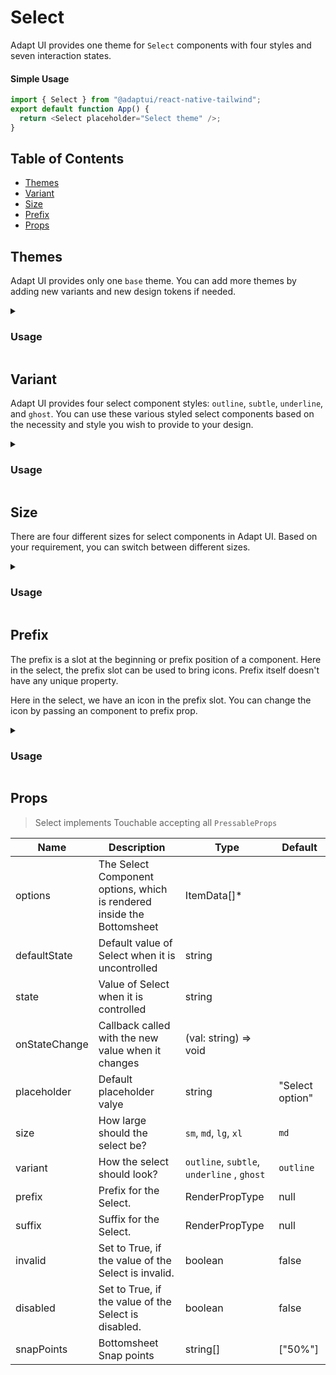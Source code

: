 # Select

Adapt UI provides one theme for `Select` components with four styles and seven interaction states.



#### Simple Usage

```js
import { Select } from "@adaptui/react-native-tailwind";
export default function App() {
  return <Select placeholder="Select theme" />;
}
```

## Table of Contents

- [Themes](#themes)
- [Variant](#variant)
- [Size](#size)
- [Prefix](#prefix)
- [Props](#props)

## Themes

Adapt UI provides only one `base` theme. You can add more themes by adding new variants and new design tokens if needed.

<details>

<summary>
  <h3>Usage</h3>
</summary>
  
```js
import { Select, useTheme } from "@adaptui/react-native-tailwind"

export default function App() { 
  const tailwind = useTheme(); 
  return (
    <>
     <Select placeholder="Select a payment mode" />;
    </> 
  ) 
}
```
</details>

## Variant

Adapt UI provides four select component styles: `outline`, `subtle`, `underline`, and `ghost`. 
You can use these various styled select components based on the necessity and style you wish to provide to your design.

<details>
<summary>
  <h3>Usage</h3>
</summary>

```js
import { Select, useTheme } from "@adaptui/react-native-tailwind"

export default function App() {
  const tailwind = useTheme();
  return (
    <>
     <Select placeholder="Select a payment mode" />;
     <Select variant="subtle" placeholder="Select theme" />;
     <Select variant="underline" placeholder="Select an option" />;
     <Select variant="ghost" placeholder="Toggle list" />;

    </>
  )
}
```
</details>

## Size

There are four different sizes for select components in Adapt UI. Based on your requirement, you can switch between different sizes.

<details>
<summary>
  <h3>Usage</h3>
</summary>

```js
import { Select, useTheme } from "@adaptui/react-native-tailwind";

export default function App() {
  const tailwind = useTheme();
  return (
    <>
      <Select size="sm" placeholder="Select gender" /> 
      <Select placeholder="Select gender" />
      <Select size="lg" placeholder="Select gender" />
      <Select size="xl" placeholder="Select gender" />
    </>
  );
}
```

</details>

## Prefix

The prefix is a slot at the beginning or prefix position of a component. Here in the select, the prefix slot can be used to bring icons. Prefix itself doesn't have any unique property.

Here in the select, we have an icon in the prefix slot. You can change the icon by passing an <Icon /> component to prefix prop.

<details>
<summary>
  <h3>Usage</h3>
</summary>

```js
import { Select, useTheme } from "@adaptui/react-native-tailwind";

export default function App() {
  const tailwind = useTheme();
  return (
    <>
      <Select size="xl" placeholder="Pick a date" />
      <Select size="xl" placeholder="Sandeep Prabhakaran" />
    </>
  );
}
```

</details>

## Props


> Select implements Touchable accepting all `PressableProps`

| Name          | Description                                                            | Type                                       | Default         |
|---------------|------------------------------------------------------------------------|--------------------------------------------|-----------------|
| options       | The Select Component options, which is rendered inside the Bottomsheet | ItemData[]*                                |                 |
| defaultState  | Default value of Select when it is uncontrolled                        | string                                     |                 |
| state         | Value of Select when it is controlled                                  | string                                     |                 |
| onStateChange | Callback called with the new value when it changes                     | (val: string) => void                      |                 |
| placeholder   | Default placeholder valye                                              | string                                     | "Select option" |
| size          | How large should the select be?                                        | `sm`, `md`, `lg`, `xl`                     | `md`            |
| variant       | How the select should look?                                            | `outline`, `subtle`, `underline` , `ghost` | `outline`       |
| prefix        | Prefix for the Select.                                                 | RenderPropType                             | null            |
| suffix        | Suffix for the Select.                                                 | RenderPropType                             | null            |
| invalid       | Set to True, if the value of the Select is invalid.                    | boolean                                    | false           |
| disabled      | Set to True, if the value of the Select is disabled.                   | boolean                                    | false           |
| snapPoints    | Bottomsheet Snap points                                                | string[]                                   | ["50%"]         |
